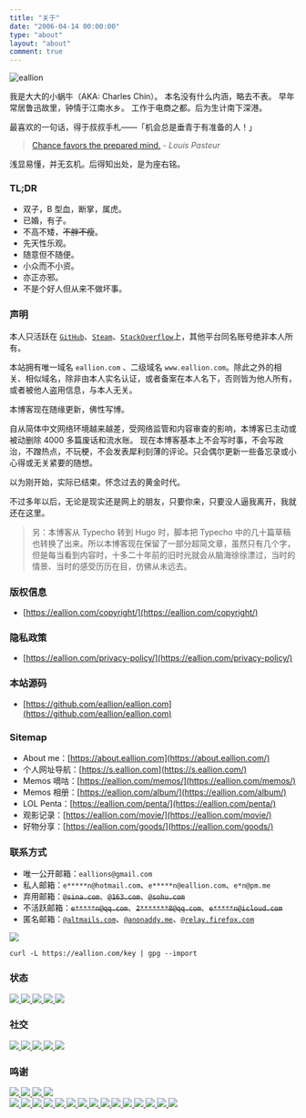 ```yaml
---
title: "关于"
date: "2006-04-14 00:00:00"
type: "about"
layout: "about"
comment: true
---
```


<img src="https://images.eallion.com/eallion.jpg" alt="eallion">

我是大大的小蜗牛（AKA: Charles Chin）。
本名没有什么内涵，略去不表。
早年常居鲁迅故里，钟情于江南水乡。
工作于电商之都。后为生计南下深港。

最喜欢的一句话，得于叔叔手札——「机会总是垂青于有准备的人！」

> [Chance favors the prepared mind.](https://en.wikipedia.org/wiki/Louis_Pasteur#Career) - _Louis Pasteur_

浅显易懂，并无玄机。后得知出处，是为座右铭。

### TL;DR

* 双子，B 型血，断掌，属虎。
* 已婚，有子。
* 不高不矮，~~不胖不瘦~~。
* 先天性乐观。
* 随意但不随便。
* 小众而不小资。
* 亦正亦邪。
* 不是个好人但从来不做坏事。

### 声明

本人只活跃在 [`GitHub`](https://github.com/eallion)、[`Steam`](https://steamcommunity.com/id/eallion)、[`StackOverflow`](https://stackoverflow.com/users/11409594)上，其他平台同名账号绝非本人所有。

本站拥有唯一域名 `eallion.com` 、二级域名 `www.eallion.com`。除此之外的相关、相似域名，除非由本人实名认证，或者备案在本人名下，否则皆为他人所有，或者被他人盗用信息，与本人无关。

本博客现在随缘更新，佛性写博。

自从简体中文网络环境越来越差，受网络监管和内容审查的影响，本博客已主动或被动删除 4000 多篇废话和流水账。 现在本博客基本上不会写时事，不会写政治，不蹭热点，不玩梗，不会发表犀利刻薄的评论。只会偶尔更新一些备忘录或小心得或无关紧要的随想。

以为刚开始，实际已结束。怀念过去的黄金时代。

不过多年以后，无论是现实还是网上的朋友，只要你来，只要没人逼我离开，我就还在这里。

> 另：本博客从 Typecho 转到 Hugo 时，脚本把 Typecho 中的几十篇草稿也转换了出来。所以本博客现在保留了一部分超简文章，虽然只有几个字，但是每当看到内容时，十多二十年前的旧时光就会从脑海徐徐漂过，当时的情景、当时的感受历历在目，仿佛从未远去。

### 版权信息

* [https://eallion.com/copyright/](https://eallion.com/copyright/)

### 隐私政策

* [https://eallion.com/privacy-policy/](https://eallion.com/privacy-policy/)

### 本站源码

* [https://github.com/eallion/eallion.com](https://github.com/eallion/eallion.com)

### Sitemap

* About me：[https://about.eallion.com](https://about.eallion.com/)
* 个人网址导航：[https://s.eallion.com](https://s.eallion.com/)
* Memos 嘀咕：[https://eallion.com/memos/](https://eallion.com/memos/)
* Memos 相册：[https://eallion.com/album/](https://eallion.com/album/)
* LOL Penta：[https://eallion.com/penta/](https://eallion.com/penta/)
* 观影记录：[https://eallion.com/movie/](https://eallion.com/movie/)
* 好物分享：[https://eallion.com/goods/](https://eallion.com/goods/)

### 联系方式

* 唯一公开邮箱：`eallions@gmail.com`
* 私人邮箱：`e*****n@hotmail.com`、`e*****n@eallion.com`、`e*n@pm.me`
* 弃用邮箱：~~`@sina.com`~~、~~`@163.com`~~、~~`@sohu.com`~~
* 不活跃邮箱：~~`e*****n@qq.com`~~、~~`2*******8@qq.com`~~、~~`e*****n@icloud.com`~~
* 匿名邮箱：[`@altmails.com`](https://altmails.com)、[`@anonaddy.me`](https://anonaddy.com)、[`@relay.firefox.com`](https://relay.firefox.com)

<div class="badge">
  <a href="https://keybase.io/eallion/pgp_keys.asc?fingerprint=ebe20ab924c2a12c6a3e65bdbc4ca018e368547c" target="_blank" rel="noopener noreferrer">
    <img src="https://img.shields.io/keybase/pgp/eallion?label=Keybase%20OpenPGP&logo=keybase&logoColor=fff&style=flat">
  </a>
</div>

```
curl -L https://eallion.com/key | gpg --import
```

### 状态

<div class="badge">
  <a href="https://github.com/eallion/eallion.com/blob/main/LICENSE" target="_blank" rel="noopener noreferrer">
    <img src="https://img.shields.io/badge/License-GLWT-green">
  </a>
  <a href="https://github.com/eallion/eallion.com" target="_blank" rel="noopener noreferrer">
    <img src="https://img.shields.io/github/repo-size/eallion/eallion.com">
  </a>
  <a href="https://github.com/eallion/eallion.com/tags" target="_blank" rel="noopener noreferrer">
    <img src="https://img.shields.io/github/v/tag/eallion/eallion.com">
  </a>
  <a href="https://github.com/eallion/eallion.com/tags" target="_blank" rel="noopener noreferrer">
    <img src="https://img.shields.io/github/commits-since/eallion/eallion.com/v2.0.2/main">
  </a>
  <a href="https://github.com/eallion/eallion.com/commits/main" target="_blank" rel="noopener noreferrer">
    <img src="https://img.shields.io/github/last-commit/eallion/eallion.com">
  </a>
</div>

### 社交

<div class="badge">
  <a href="https://keybase.io/eallion" target="_blank" rel="noopener noreferrer">
    <img src="https://img.shields.io/badge/Keybase-@eallion-blue?style=flat&labelColor=555&logo=Keybase&logoColor=fff">
  </a>
  <a href="https://github.com/eallion" target="_blank" rel="noopener noreferrer">
    <img src="https://img.shields.io/badge/GitHub-@eallion-blue?style=flat&labelColor=555&logo=GitHub&logoColor=fff">
  </a>
  <a href="https://twitter.com/eallion" target="_blank" rel="noopener noreferrer">
    <img src="https://img.shields.io/badge/Twitter-@eallion-blue?style=flat&labelColor=555&logo=Twitter&logoColor=fff">
  </a>
  <a href="https://steamcommunity.com/id/eallion" target="_blank" rel="noopener noreferrer">
    <img src="https://img.shields.io/badge/Steam-@eallion-blue?style=flat&labelColor=555&logo=Steam&logoColor=fff">
  </a>
  <a href="https://stackoverflow.com/users/11409594" target="_blank" rel="noopener noreferrer">
    <img src="https://img.shields.io/badge/StackOverflow-@eallion-blue?style=flat&labelColor=555&logo=stackoverflow&logoColor=fff">
  </a>
</div>

### 鸣谢

<div class="badge">
  <a href="https://html5.org/" target="_blank" rel="noopener noreferrer">
    <img src="https://img.shields.io/badge/-HTML5-E34F26?style=flat&logo=html5&logoColor=white">
  </a>
  <a href="https://www.w3.org/Style/CSS/" target="_blank" rel="noopener noreferrer">
    <img src="https://img.shields.io/badge/-CSS3-1572B6?style=flat&logo=css3&logoColor=white">
  </a>
  <a href="https://www.javascript.com/" target="_blank" rel="noopener noreferrer">
    <img src="https://img.shields.io/badge/-JavaScript-F7DF1E?style=flat&logo=javascript&logoColor=white">
  </a>
  <a href="https://gohugo.io" target="_blank" rel="noopener noreferrer">
    <img src="https://img.shields.io/badge/-Hugo-FF4088?style=flat&logo=Hugo&logoColor=white">
  </a>
</div>

<div class="badge">
  <a href="https://www.aliyun.com" target="_blank" rel="noopener noreferrer">
    <img src="https://img.shields.io/badge/Aliyun-blue?style=flat&amp;color=blue&amp;labelColor=555&amp;logo=Alibaba-Cloud&amp;logoColor=fff">
  </a>
  <a href="https://artalk.js.org/" target="_blank" rel="noopener noreferrer">
    <img src="https://img.shields.io/badge/AT-Artalk-blue">
  </a>
  <a href="https://www.cloudflare.com" target="_blank" rel="noopener noreferrer">
    <img src="https://img.shields.io/badge/Cloudflare-blue?style=flat&amp;color=blue&amp;labelColor=555&amp;logo=cloudflare&amp;logoColor=fff">
  </a>
  <a href="https://disqus.com/" target="_blank" rel="noopener noreferrer">
    <img src="https://img.shields.io/badge/Disqus-blue?style=flat&amp;color=blue&amp;labelColor=555&amp;logo=disqus&amp;logoColor=fff">
  </a>
  <a href="https://docker.com/" target="_blank" rel="noopener noreferrer">
    <img src="https://img.shields.io/badge/Docker-blue?style=flat&amp;color=blue&amp;labelColor=555&amp;logo=Docker&amp;logoColor=fff">
  </a>
  <a href="https://www.github.com" target="_blank" rel="noopener noreferrer">
    <img src="https://img.shields.io/badge/GitHub-blue?style=flat&amp;color=blue&amp;labelColor=555&amp;logo=GitHub&amp;logoColor=fff">
  </a>
  <a href="https://github.com/actions" target="_blank" rel="noopener noreferrer">
    <img src="https://img.shields.io/badge/GitHub%20Actions-blue?style=flat&amp;color=blue&amp;labelColor=555&amp;logo=GitHub-Actions&amp;logoColor=fff">
  </a>
  <a href="https://www.google.com" target="_blank" rel="noopener noreferrer">
    <img src="https://img.shields.io/badge/Google-blue?style=flat&amp;color=blue&amp;labelColor=555&amp;logo=Google&amp;logoColor=fff">
  </a>
  <a href="https://fonts.google.com" target="_blank" rel="noopener noreferrer">
    <img src="https://img.shields.io/badge/Google%20Fonts-blue?style=flat&amp;color=blue&amp;labelColor=555&amp;logo=Google-Fonts&amp;logoColor=fff">
  </a>
  <a href="https://gravatar.com/" target="_blank" rel="noopener noreferrer">
    <img src="https://img.shields.io/badge/Gravatar-blue?style=flat&amp;color=blue&amp;labelColor=555&amp;logo=Gravatar&amp;logoColor=fff">
  </a>
  <a href="https://iconify.design/" target="_blank" rel="noopener noreferrer">
    <img src="https://img.shields.io/badge/Iconify-blue?style=flat&amp;color=blue&amp;labelColor=555&amp;logo=iconify&amp;logoColor=fff">
  </a>
  <a href="https://www.jsdelivr.com/" target="_blank" rel="noopener noreferrer">
    <img src="https://img.shields.io/badge/jsDelivr-blue?style=flat&amp;color=blue&amp;labelColor=555&amp;logo=jsDelivr&amp;logoColor=fff">
  </a>
  <a href="https://cloud.tencent.com" target="_blank" rel="noopener noreferrer">
    <img src="https://img.shields.io/badge/Tencent%20Cloud-blue?style=flat&amp;color=blue&amp;labelColor=555&amp;logo=tencent-qq&amp;logoColor=fff">
  </a>
  <a href="https://vercel.com" target="_blank" rel="noopener noreferrer">
    <img src="https://img.shields.io/badge/Vercel-blue?style=flat&amp;color=blue&amp;labelColor=555&amp;logo=Vercel&amp;logoColor=fff">
  </a>
  <a href="https://code.visualstudio.com/" target="_blank" rel="noopener noreferrer">
    <img src="https://img.shields.io/badge/VS%20Code-blue?style=flat&amp;color=blue&amp;labelColor=555&amp;logo=visual-studio-code&amp;logoColor=fff">
  </a>
</div>
